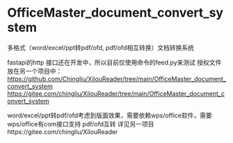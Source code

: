 # OfficeMaster_document_convert_system
多格式（word/excel/ppt转pdf/ofd, pdf/ofd相互转换）文档转换系统

fastapi的http 接口还在开发中，所以目前仅使用命令的feed.py来测试
授权文件放在另一个项目中：
https://github.com/Chingliu/XilouReader/tree/main/OfficeMaster_document_convert_system
https://gitee.com/chingliu/XilouReader/tree/main/OfficeMaster_document_convert_system

word/excel/ppt转pdf/ofd考虑到版面效果，需要依赖wps/office软件，需要wps/office有com接口支持
pdf/ofd互转 详见另一项目https://gitee.com/chingliu/XilouReader


